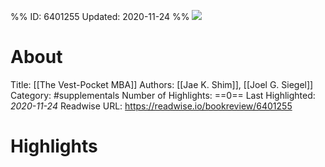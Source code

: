%%
ID: 6401255
Updated: 2020-11-24
%%
![](https://m.media-amazon.com/images/I/713qjWwVjOL._SY500.jpg)

# About
Title: [[The Vest-Pocket MBA]]
Authors: [[Jae K. Shim]], [[Joel G. Siegel]]
Category: #supplementals
Number of Highlights: ==0==
Last Highlighted: *2020-11-24*
Readwise URL: https://readwise.io/bookreview/6401255

# Highlights 